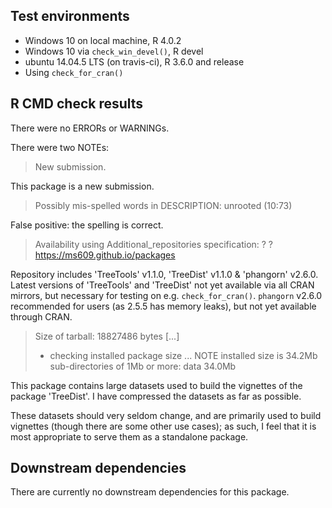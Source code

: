 ## Test environments
* Windows 10 on local machine, R 4.0.2
* Windows 10 via `check_win_devel()`, R devel
* ubuntu 14.04.5 LTS (on travis-ci), R 3.6.0 and release
* Using `check_for_cran()`

## R CMD check results
There were no ERRORs or WARNINGs.

There were two NOTEs:

> New submission. 

This package is a new submission.


> Possibly mis-spelled words in DESCRIPTION:
>   unrooted (10:73)

False positive: the spelling is correct.

> Availability using Additional_repositories specification:
>   ?   ?   https://ms609.github.io/packages

Repository includes 'TreeTools' v1.1.0, 'TreeDist' v1.1.0 & 'phangorn' v2.6.0.
Latest versions of 'TreeTools' and 'TreeDist' not yet available via all CRAN 
mirrors, but necessary for testing on e.g. `check_for_cran()`.
`phangorn` v2.6.0 recommended for users (as 2.5.5 has memory leaks), but not yet
available through CRAN.

> Size of tarball: 18827486 bytes
> [...]
> * checking installed package size ... NOTE
>   installed size is 34.2Mb
>   sub-directories of 1Mb or more:
>     data  34.0Mb
      
This package contains large datasets used to build the vignettes of
the package 'TreeDist'.  I have compressed the datasets as far
as possible.
  
These datasets should very seldom change, and are primarily used to build 
vignettes (though there are some other use cases);
as such, I feel that it is most appropriate to serve them as a standalone
package.


## Downstream dependencies
There are currently no downstream dependencies for this package.

